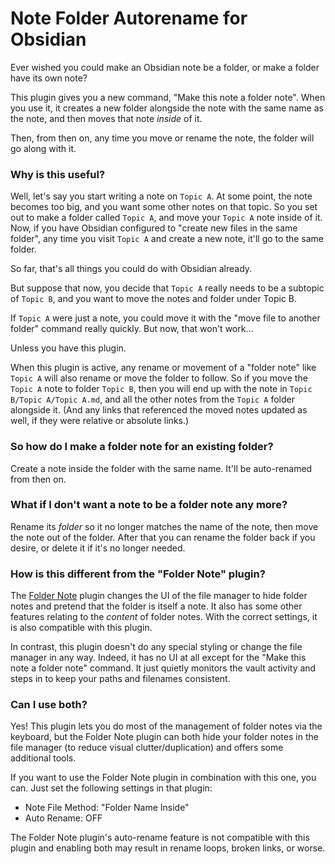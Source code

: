 # Note Folder Autorename for Obsidian

Ever wished you could make an Obsidian note be a folder, or make a folder have its own note?

This plugin gives you a new command,  "Make this note a folder note".  When you use it, it creates a new folder alongside the note with the same name as the note, and then moves that note *inside* of it.

Then, from then on, any time you move or rename the note, the folder will go along with it.

### Why is this useful?

Well, let's say you start writing a note on `Topic A`.  At some point, the note becomes too big, and you want some other notes on that topic.  So you set out to make a folder called `Topic A`, and move your `Topic A` note inside of it.  Now, if you have Obsidian configured to "create new files in the same folder", any time you visit `Topic A` and create a new note, it'll go to the same folder.

So far, that's all things you could do with Obsidian already.

But suppose that now, you decide that `Topic A` really needs to be a subtopic of `Topic B`, and you want to move the notes and folder under Topic B.

If `Topic A` were just a note, you could move it with the "move file to another folder" command really quickly.  But now, that won't work...

Unless you have this plugin.

When this plugin is active, any rename or movement of a "folder note" like `Topic A` will also rename or move the folder to follow.  So if you move the `Topic A` note to folder `Topic B`, then you will end up with the note in `Topic B/Topic A/Topic A.md`, and all the other notes from the `Topic A` folder alongside it.  (And any links that referenced the moved notes updated as well, if they were relative or absolute links.)

### So how do I make a folder note for an existing folder?

Create a note inside the folder with the same name.  It'll be auto-renamed from then on.

### What if I don't want a note to be a folder note any more?

Rename its *folder* so it no longer matches the name of the note, then move the note out of the folder.  After that you can rename the folder back if you desire, or delete it if it's no longer needed.

### How is this different from the "Folder Note" plugin?

The [Folder Note](https://github.com/xpgo/obsidian-folder-note-plugin) plugin changes the UI of the file manager to hide folder notes and pretend that the folder is itself a note.  It also has some other features relating to the *content* of folder notes.  With the correct settings, it is also compatible with this plugin.

In contrast, this plugin doesn't do any special styling or change the file manager in any way.  Indeed, it has no UI at all except for the "Make this note a folder note" command.  It just quietly monitors the vault activity and steps in to keep your paths and filenames consistent.

### Can I use both?

Yes!  This plugin lets you do most of the management of folder notes via the keyboard, but the Folder Note plugin can both hide your folder notes in the file manager (to reduce visual clutter/duplication) and offers some additional tools.

If you want to use the Folder Note plugin in combination with this one, you can.  Just set the following settings in that plugin:

* Note File Method: "Folder Name Inside"
* Auto Rename: OFF

The Folder Note plugin's auto-rename feature is not compatible with this plugin and enabling both may result in rename loops, broken links, or worse.

